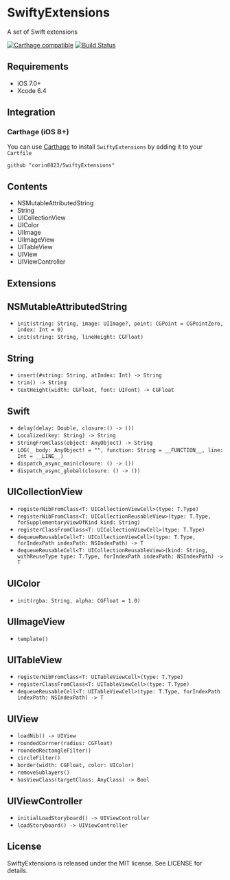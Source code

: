 # SwiftyExtensions
A set of Swift extensions

[![Carthage compatible](https://img.shields.io/badge/Carthage-compatible-4BC51D.svg?style=flat)](https://github.com/Carthage/Carthage)
[![Build Status](https://travis-ci.org/corin8823/SwiftyExtensions.svg)](https://travis-ci.org/corin8823/SwiftyExtensions/)

## Requirements
- iOS 7.0+
- Xcode 6.4

## Integration

### Carthage (iOS 8+)
You can use [Carthage](https://github.com/Carthage/Carthage) to install `SwiftyExtensions` by adding it to your `Cartfile`
```
github "corin8823/SwiftyExtensions"
```

## Contents
- NSMutableAttributedString
- String
- UICollectionView
- UIColor
- UIImage
- UIImageView
- UITableView
- UIView
- UIViewController

## Extensions

## NSMutableAttributedString
- ``init(string: String, image: UIImage?, point: CGPoint = CGPointZero, index: Int = 0)``
- ``init(string: String, lineHeight: CGFloat) ``

## String
- ``insert(#string: String, atIndex: Int) -> String ``
- ``trim() -> String``
- ``textHeight(width: CGFloat, font: UIFont) -> CGFloat``

## Swift
- ``delay(delay: Double, closure:() -> ())``
- ``Localized(key: String) -> String``
- ``StringFromClass(object: AnyObject) -> String``
- ``LOG(_ body: AnyObject! = "", function: String = __FUNCTION__, line: Int = __LINE__)``
- ``dispatch_async_main(closure: () -> ())``
- ``dispatch_async_global(closure: () -> ())``

## UICollectionView
- ``registerNibFromClass<T: UICollectionViewCell>(type: T.Type)``
- ``registerNibFromClass<T: UICollectionReusableView>(type: T.Type, forSupplementaryViewOfKind kind: String)``
- ``registerClassFromClass<T: UICollectionViewCell>(type: T.Type)``
- ``dequeueReusableCell<T: UICollectionViewCell>(type: T.Type,
  forIndexPath indexPath: NSIndexPath) -> T ``
- ``dequeueReusableCell<T: UICollectionReusableView>(kind: String, withReuseType type: T.Type,
  forIndexPath indexPath: NSIndexPath) -> T``

## UIColor
- ``init(rgba: String, alpha: CGFloat = 1.0) ``

## UIImageView
- ``template()``

## UITableView
- ``registerNibFromClass<T: UITableViewCell>(type: T.Type)``
- ``registerClassFromClass<T: UITableViewCell>(type: T.Type)``
- ``dequeueReusableCell<T: UITableViewCell>(type: T.Type,
  forIndexPath indexPath: NSIndexPath) -> T``

## UIView
- ``loadNib() -> UIView``
- ``roundedCorrner(radius: CGFloat)``
- ``roundedRectangleFilter()``
- ``circleFilter()``
- ``border(width: CGFloat, color: UIColor)``
- ``removeSublayers()``
- ``hasViewClass(targetClass: AnyClass) -> Bool``

## UIViewController
- ``initialLoadStoryboard() -> UIViewController``
- ``loadStoryboard() -> UIViewController``

## License
SwiftyExtensions is released under the MIT license. See LICENSE for details.
